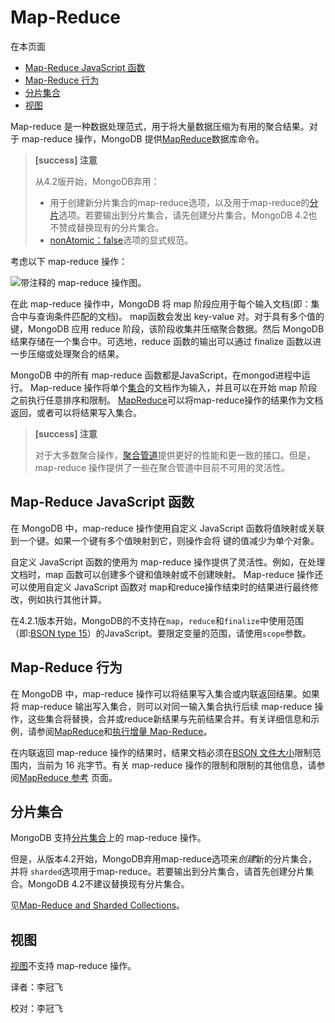 # [ ](#)Map-Reduce

[]()

在本页面

*   [Map-Reduce JavaScript 函数](#map-reduce-javascript-functions)
*   [Map-Reduce 行为](#map-reduce-results)
*   [分片集合](#sharded-collections)
*   [视图](#views)

Map-reduce 是一种数据处理范式，用于将大量数据压缩为有用的聚合结果。对于 map-reduce 操作，MongoDB 提供[MapReduce]()数据库命令。

> **[success] 注意**
>
> 从4.2版开始，MongoDB弃用：
>
> - 用于创建新分片集合的map-reduce选项，以及用于map-reduce的[分片]()选项。若要输出到分片集合，请先创建分片集合。MongoDB 4.2也不赞成替换现有的分片集合。
> - [nonAtomic：false]()选项的显式规范。

考虑以下 map-reduce 操作：

![带注释的 map-reduce 操作图。](https://docs.mongodb.com/manual/_images/map-reduce.bakedsvg.svg)

在此 map-reduce 操作中，MongoDB 将 map 阶段应用于每个输入文档(即：集合中与查询条件匹配的文档)。 map函数会发出 key-value 对。对于具有多个值的键，MongoDB 应用 reduce 阶段，该阶段收集并压缩聚合数据。然后 MongoDB 结果存储在一个集合中。可选地，reduce 函数的输出可以通过 finalize 函数以进一步压缩或处理聚合的结果。

MongoDB 中的所有 map-reduce 函数都是JavaScript，在mongod进程中运行。 Map-reduce 操作将单个[集合]()的文档作为输入，并且可以在开始 map 阶段之前执行任意排序和限制。 [MapReduce]()可以将map-reduce操作的结果作为文档返回，或者可以将结果写入集合。

> **[success] 注意**
>
> 对于大多数聚合操作，[聚合管道](Aggregation-Pipeline.md)提供更好的性能和更一致的接口。但是，map-reduce 操作提供了一些在聚合管道中目前不可用的灵活性。

[]()

## <span id="map-reduce-javascript-functions">Map-Reduce JavaScript 函数</span>

在 MongoDB 中，map-reduce 操作使用自定义 JavaScript 函数将值映射或关联到一个键。如果一个键有多个值映射到它，则操作会将 键的值减少为单个对象。

自定义 JavaScript 函数的使用为 map-reduce 操作提供了灵活性。例如，在处理文档时，map 函数可以创建多个键和值映射或不创建映射。 Map-reduce 操作还可以使用自定义 JavaScript 函数对 map和reduce操作结束时的结果进行最终修改，例如执行其他计算。

在4.2.1版本开始，MongoDB的不支持在`map`，`reduce`和`finalize`中使用范围（即:[BSON type 15]()）的JavaScript。要限定变量的范围，请使用`scope`参数。

[]()

## <span id="map-reduce-results">Map-Reduce 行为</span>

在 MongoDB 中，map-reduce 操作可以将结果写入集合或内联返回结果。如果将 map-reduce 输出写入集合，则可以对同一输入集合执行后续 map-reduce 操作，这些集合将替换，合并或reduce新结果与先前结果合并。有关详细信息和示例，请参阅[MapReduce]()和[执行增量 Map-Reduce]()。

在内联返回 map-reduce 操作的结果时，结果文档必须在[BSON 文件大小]()限制范围内，当前为 16 兆字节。有关 map-reduce 操作的限制和限制的其他信息，请参阅[MapReduce 参考]() 页面。

## <span id="sharded-collections">分片集合</span>

MongoDB 支持[分片集合]()上的 map-reduce 操作。

但是，从版本4.2开始，MongoDB弃用map-reduce选项来*创建*新的分片集合，并将 `sharded`选项用于map-reduce。若要输出到分片集合，请首先创建分片集合。MongoDB 4.2不建议替换现有分片集合。

见[Map-Reduce and Sharded Collections](Map-Reduce/Map-Reduce-and-Sharded-Collections.md)。

## <span id="views">视图</span>

[视图]()不支持 map-reduce 操作。



译者：李冠飞

校对：李冠飞